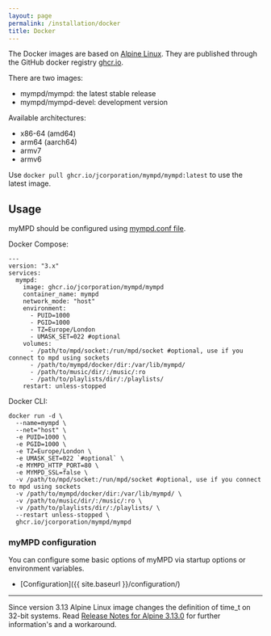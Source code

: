```yaml
---
layout: page
permalink: /installation/docker
title: Docker
---
```


The Docker images are based on [Alpine Linux](https://alpinelinux.org). They are published through the GitHub docker registry [ghcr.io](https://github.com/jcorporation?tab=packages).

There are two images:
- mympd/mympd: the latest stable release
- mympd/mympd-devel: development version

Available architectures:
- x86-64 (amd64)
- arm64 (aarch64)
- armv7
- armv6

Use ``docker pull ghcr.io/jcorporation/mympd/mympd:latest`` to use the latest image.

## Usage
myMPD should be configured using [mympd.conf file](https://github.com/jcorporation/myMPD/wiki/Configuration).

Docker Compose: 
```
---
version: "3.x"
services:
  mympd:
    image: ghcr.io/jcorporation/mympd/mympd
    container_name: mympd
    network_mode: "host"
    environment:
      - PUID=1000
      - PGID=1000
      - TZ=Europe/London
      - UMASK_SET=022 #optional
    volumes:
      - /path/to/mpd/socket:/run/mpd/socket #optional, use if you connect to mpd using sockets
      - /path/to/mympd/docker/dir:/var/lib/mympd/
      - /path/to/music/dir/:/music/:ro
      - /path/to/playlists/dir/:/playlists/
    restart: unless-stopped
```

Docker CLI:
```
docker run -d \
  --name=mympd \
  --net="host" \
  -e PUID=1000 \
  -e PGID=1000 \
  -e TZ=Europe/London \
  -e UMASK_SET=022 `#optional` \
  -e MYMPD_HTTP_PORT=80 \
  -e MYMPD_SSL=false \
  -v /path/to/mpd/socket:/run/mpd/socket #optional, use if you connect to mpd using sockets
  -v /path/to/mympd/docker/dir:/var/lib/mympd/ \
  -v /path/to/music/dir/:/music/:ro \
  -v /path/to/playlists/dir/:/playlists/ \
  --restart unless-stopped \
  ghcr.io/jcorporation/mympd/mympd
```

### myMPD configuration

You can configure some basic options of myMPD via startup options or environment variables.

- [Configuration]({{ site.baseurl }}/configuration/)

***

Since version 3.13 Alpine Linux image changes the definition of time_t on 32-bit systems. Read [Release Notes for Alpine 3.13.0](https://wiki.alpinelinux.org/wiki/Release_Notes_for_Alpine_3.13.0#time64_requirements) for further information's and a workaround.
